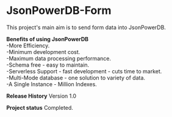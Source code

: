 # JsonPowerDB-Form
This project's main aim is to send form data into JsonPowerDB.

**Benefits of using JsonPowerDB**<br/>
-More Efficiency.<br/>
-Minimum development cost.<br/>
-Maximum data processing performance.<br/>
-Schema free - easy to maintain.<br/>
-Serverless Support - fast development - cuts time to market.<br/>
-Multi-Mode database - one solution to variety of data.<br/>
-A Single Instance - Million Indexes.<br/>




**Release History**
 Version 1.0

**Project status**
Completed.
